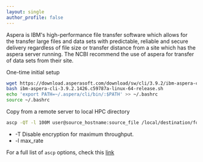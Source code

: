 ```yaml
---
layout: single
author_profile: false
---
```


Aspera is IBM's high-performance file transfer software which allows for the transfer large files and data sets with predictable, reliable and secure delivery regardless of file size or transfer distance from a site which has the aspera server running.  The NCBI recommend the use of aspera for transfer of data sets from their site.  

One-time initial setup
```bash
wget https://download.asperasoft.com/download/sw/cli/3.9.2/ibm-aspera-cli-3.9.2.1426.c59787a-linux-64-release.sh
bash ibm-aspera-cli-3.9.2.1426.c59787a-linux-64-release.sh
echo 'export PATH=~/.aspera/cli/bin/:$PATH' >> ~/.bashrc
source ~/.bashrc
```

Copy from a remote server to local HPC directory
```bash
ascp -QT -l 100M user@source_hostname:source_file /local/destination/folder/
```
* \-T Disable encryption for maximum throughput.
* \-l max_rate  

For a full list of `ascp` options, check this [link](https://download.asperasoft.com/download/docs/ascp/3.5.2/html/index.html#dita/ascp_usage.html)
